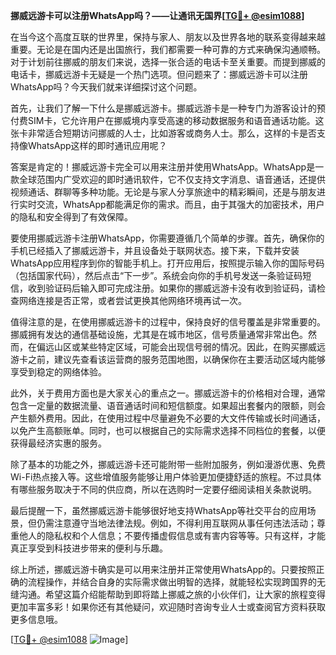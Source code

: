 **挪威远游卡可以注册WhatsApp吗？——让通讯无国界[[TG💪+ @esim1088](https://t.me/s/esim1088)]**

在当今这个高度互联的世界里，保持与家人、朋友以及世界各地的联系变得越来越重要。无论是在国内还是出国旅行，我们都需要一种可靠的方式来确保沟通顺畅。对于计划前往挪威的朋友们来说，选择一张合适的电话卡至关重要。而提到挪威的电话卡，挪威远游卡无疑是一个热门选项。但问题来了：挪威远游卡可以注册WhatsApp吗？今天我们就来详细探讨这个问题。

首先，让我们了解一下什么是挪威远游卡。挪威远游卡是一种专门为游客设计的预付费SIM卡，它允许用户在挪威境内享受高速的移动数据服务和语音通话功能。这张卡非常适合短期访问挪威的人士，比如游客或商务人士。那么，这样的卡是否支持像WhatsApp这样的即时通讯应用呢？

答案是肯定的！挪威远游卡完全可以用来注册并使用WhatsApp。WhatsApp是一款全球范围内广受欢迎的即时通讯软件，它不仅支持文字消息、语音通话，还提供视频通话、群聊等多种功能。无论是与家人分享旅途中的精彩瞬间，还是与朋友进行实时交流，WhatsApp都能满足你的需求。而且，由于其强大的加密技术，用户的隐私和安全得到了有效保障。

要使用挪威远游卡注册WhatsApp，你需要遵循几个简单的步骤。首先，确保你的手机已经插入了挪威远游卡，并且设备处于联网状态。接下来，下载并安装WhatsApp应用程序到你的智能手机上。打开应用后，按照提示输入你的国际号码（包括国家代码），然后点击“下一步”。系统会向你的手机号发送一条验证码短信，收到验证码后输入即可完成注册。如果你的挪威远游卡没有收到验证码，请检查网络连接是否正常，或者尝试更换其他网络环境再试一次。

值得注意的是，在使用挪威远游卡的过程中，保持良好的信号覆盖是非常重要的。挪威拥有发达的通信基础设施，尤其是在城市地区，信号质量通常非常出色。然而，在偏远山区或某些特定区域，可能会出现信号弱的情况。因此，在购买挪威远游卡之前，建议先查看该运营商的服务范围地图，以确保你在主要活动区域内能够享受到稳定的网络体验。

此外，关于费用方面也是大家关心的重点之一。挪威远游卡的价格相对合理，通常包含一定量的数据流量、语音通话时间和短信额度。如果超出套餐内的限额，则会产生额外费用。因此，在使用过程中尽量避免不必要的大文件传输或长时间通话，以免产生高额账单。同时，也可以根据自己的实际需求选择不同档位的套餐，以便获得最经济实惠的服务。

除了基本的功能之外，挪威远游卡还可能附带一些附加服务，例如漫游优惠、免费Wi-Fi热点接入等。这些增值服务能够让用户体验更加便捷舒适的旅程。不过具体有哪些服务取决于不同的供应商，所以在选购时一定要仔细阅读相关条款说明。

最后提醒一下，虽然挪威远游卡能够很好地支持WhatsApp等社交平台的应用场景，但仍需注意遵守当地法律法规。例如，不得利用互联网从事任何违法活动；尊重他人的隐私权和个人信息；不要传播虚假信息或有害内容等等。只有这样，才能真正享受到科技进步带来的便利与乐趣。

综上所述，挪威远游卡确实是可以用来注册并正常使用WhatsApp的。只要按照正确的流程操作，并结合自身的实际需求做出明智的选择，就能轻松实现跨国界的无缝沟通。希望这篇介绍能帮助到即将踏上挪威之旅的小伙伴们，让大家的旅程变得更加丰富多彩！如果你还有其他疑问，欢迎随时咨询专业人士或查阅官方资料获取更多信息哦。

[[TG💪+ @esim1088](https://t.me/s/esim1088) ![Image](https://i.postimg.cc/4NQfJmqS/Snipaste-2025-05-13-00-14-12.png)]